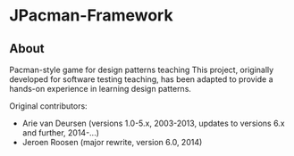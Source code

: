 JPacman-Framework
=================

About
-----

Pacman-style game for design patterns teaching
This project, originally developed for software testing teaching, has been adapted to provide a hands-on experience in learning design patterns. 



Original contributors:

*	Arie van Deursen (versions 1.0-5.x, 2003-2013, updates to versions 6.x and further, 2014-...)
*	Jeroen Roosen (major rewrite, version 6.0, 2014)


